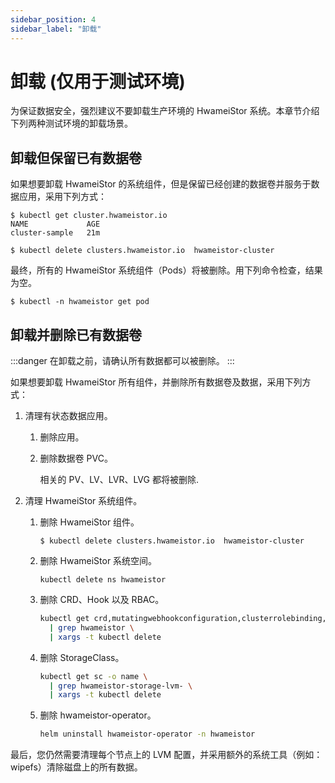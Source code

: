 ```yaml
---
sidebar_position: 4
sidebar_label: "卸载"
---
```


# 卸载 (仅用于测试环境)

为保证数据安全，强烈建议不要卸载生产环境的 HwameiStor 系统。本章节介绍下列两种测试环境的卸载场景。

## 卸载但保留已有数据卷

如果想要卸载 HwameiStor 的系统组件，但是保留已经创建的数据卷并服务于数据应用，采用下列方式：

```console
$ kubectl get cluster.hwameistor.io
NAME             AGE
cluster-sample   21m

$ kubectl delete clusters.hwameistor.io  hwameistor-cluster
```

最终，所有的 HwameiStor 系统组件（Pods）将被删除。用下列命令检查，结果为空。

```console
$ kubectl -n hwameistor get pod
```

## 卸载并删除已有数据卷

:::danger
在卸载之前，请确认所有数据都可以被删除。
:::

如果想要卸载 HwameiStor 所有组件，并删除所有数据卷及数据，采用下列方式：

1. 清理有状态数据应用。

   1. 删除应用。

   2. 删除数据卷 PVC。

      相关的 PV、LV、LVR、LVG 都将被删除.

2. 清理 HwameiStor 系统组件。

   1. 删除 HwameiStor 组件。

      ```console
      $ kubectl delete clusters.hwameistor.io  hwameistor-cluster
      ```
      
   2. 删除 HwameiStor 系统空间。

      ```console
      kubectl delete ns hwameistor
      ```

   3. 删除 CRD、Hook 以及 RBAC。

      ```bash
      kubectl get crd,mutatingwebhookconfiguration,clusterrolebinding,clusterrole -o name \
        | grep hwameistor \
        | xargs -t kubectl delete
      ```

   4. 删除 StorageClass。

      ```bash
      kubectl get sc -o name \
        | grep hwameistor-storage-lvm- \
        | xargs -t kubectl delete
      ```

   5. 删除 hwameistor-operator。

      ```bash
      helm uninstall hwameistor-operator -n hwameistor
      ```

最后，您仍然需要清理每个节点上的 LVM 配置，并采用额外的系统工具（例如：wipefs）清除磁盘上的所有数据。
